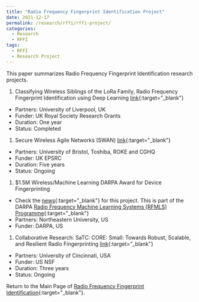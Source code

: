 ```yaml
---
title: "Radio Frequency Fingerprint Identification Project"
date: 2021-12-17
permalink: /research/rffi/rffi-project/
categories:
  - Research
  - RFFI
tags:
  - RFFI
  - Research Project
---
```


This paper summarizes Radio Frequency Fingerprint Identification  research projects.

1. Classifying Wireless Siblings of the LoRa Family, Radio Frequency Fingerprint Identification using Deep Learning [link](https://junqing-zhang.github.io/project-rffi-lora/){:target="_blank"}
* Partners: University of Liverpool, UK
* Funder: UK Royal Society Research Grants
* Duration: One year
* Status: Completed

1. Secure Wireless Agile Networks (SWAN) [link](https://www.swan-partnership.ac.uk/about-swan/){:target="_blank"}
* Partners: University of Bristol, Toshiba, ROKE and CGHQ
* Funder: UK EPSRC
* Duration: Five years
* Status: Ongoing

1. $1.5M Wireless/Machine Learning DARPA Award for Device Fingerprinting 
* Check the [news](https://coe.northeastern.edu/news/1-5m-wireless-machine-learning-darpa-award-for-device-fingerprinting/){:target="_blank"} for this project. This is part of the DARPA [Radio Frequency Machine Learning Systems (RFMLS) Programme](https://www.darpa.mil/program/radio-frequency-machine-learning-systems){:target="_blank"}
* Partners: Northeastern University, US
* Funder: DARPA, US

1. Collaborative Research: SaTC: CORE: Small: Towards Robust, Scalable, and Resilient Radio Fingerprinting [link](https://www.nsf.gov/awardsearch/showAward?AWD_ID=2225160){:target="_blank"}
* Partners: University of Cincinnati, USA
* Funder: US NSF
* Duration: Three years
* Status: Ongoing


Return to the Main Page of [Radio Frequency Fingerprint Identification](/research/rffi/rffi_main_page/){:target="_blank"}.